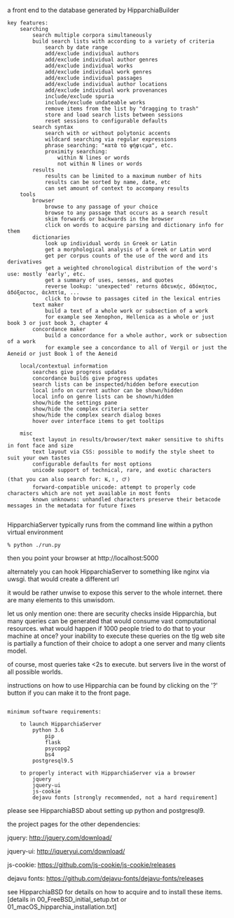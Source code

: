 a front end to the database generated by HipparchiaBuilder

```
key features:
	searching
		search multiple corpora simultaneously
		build search lists with according to a variety of criteria
		    search by date range
			add/exclude individual authors
			add/exclude individual author genres
			add/exclude individual works
			add/exclude individual work genres
			add/exclude individual passages
			add/exclude individual author locations
			add/exclude individual work provenances
			include/exclude spuria
			include/exclude undateable works
			remove items from the list by "dragging to trash"
			store and load search lists between sessions
			reset sessions to configurable defaults
		search syntax
			search with or without polytonic accents
			wildcard searching via regular expressions
			phrase searching: "κατὰ τὸ ψήφιϲμα", etc.
			proximity searching:
				within N lines or words
				not within N lines or words
		results
			results can be limited to a maximum number of hits
			results can be sorted by name, date, etc
			can set amount of context to accompany results
	tools
		browser
			browse to any passage of your choice
			browse to any passage that occurs as a search result
			skim forwards or backwards in the browser
			click on words to acquire parsing and dictionary info for them
		dictionaries
			look up individual words in Greek or Latin
			get a morphological analysis of a Greek or Latin word
			get per corpus counts of the use of the word and its derivatives
			get a weighted chronological distribution of the word's use: mostly 'early', etc.
			get a summary of uses, senses, and quotes
			reverse lookup: 'unexpected' returns ἀδευκήϲ, ἀδόκητοϲ, ἀδόξαϲτοϲ, ἀελπτία, ...
			click to browse to passages cited in the lexical entries
		text maker
			build a text of a whole work or subsection of a work
			for example see Xenophon, Hellenica as a whole or just book 3 or just book 3, chapter 4
		concordance maker
			build a concordance for a whole author, work or subsection of a work
			for example see a concordance to all of Vergil or just the Aeneid or just Book 1 of the Aeneid

	local/contextual information
	    searches give progress updates
	    concordance builds give progress updates
	    search lists can be inspected/hidden before execution
	    local info on current author can be shown/hidden
	    local info on genre lists can be shown/hidden
	    show/hide the settings pane
	    show/hide the complex criteria setter
	    show/hide the complex search dialog boxes
	    hover over interface items to get tooltips

	misc
		text layout in results/browser/text maker sensitive to shifts in font face and size
	    text layout via CSS: possible to modify the style sheet to suit your own tastes
	    configurable defaults for most options
	    unicode support of technical, rare, and exotic characters (that you can also search for: 𐆂,𐄒, 🜚)
	    forward-compatible unicode: attempt to properly code characters which are not yet available in most fonts
	    known unknowns: unhandled characters preserve their betacode messages in the metadata for future fixes


```

HipparchiaServer typically runs from the command line within a python virtual environment

    % python ./run.py

then you point your browser at http://localhost:5000

alternately you can hook HipparchiaServer to something like nginx via uwsgi. that would create a different url

it would be rather unwise to expose this server to the whole internet. there are many elements to this unwisdom.

let us only mention one: there are security checks inside Hipparchia, but many queries can be generated that would
consume vast computational resources. what would happen if 1000 people tried to do that to your machine at once?
your inability to execute these queries on the tlg web site is partially a function of their choice to
adopt a one server and many clients model.

of course, most queries take <2s to execute. but servers live in the worst of all possible worlds.

instructions on how to use Hipparchia can be found by clicking on the '?' button if you can make it to the front page.

```

minimum software requirements:

    to launch HipparchiaServer
        python 3.6
            pip
            flask
            psycopg2
            bs4
        postgresql9.5

    to properly interact with HipparchiaServer via a browser
        jquery
        jquery-ui
        js-cookie
        dejavu fonts [strongly recommended, not a hard requirement]

```

please see HipparchiaBSD about setting up python and postgresql9.

the project pages for the other dependencies:

jquery:
    http://jquery.com/download/

jquery-ui:
    http://jqueryui.com/download/

js-cookie:
    https://github.com/js-cookie/js-cookie/releases

dejavu fonts:
    https://github.com/dejavu-fonts/dejavu-fonts/releases

see HipparchiaBSD for details on how to acquire and to install these items.
[details in 00_FreeBSD_initial_setup.txt or 01_macOS_hipparchia_installation.txt]

